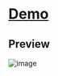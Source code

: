 # [Demo](https://markdown-editor-7ustin.vercel.app/)

## Preview
![image](https://user-images.githubusercontent.com/81305164/143322401-b0add36f-5c84-4098-a229-2b4ffabf99ee.png)
